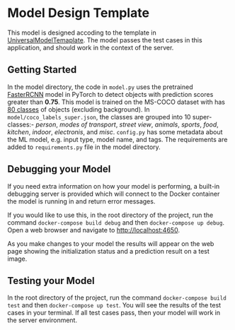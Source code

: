 # Model Design Template

This model is designed accoding to the template in [UniversalModelTemaplate](https://github.com/UMass-Rescue/UniversalModelTemplate). The model passes the test cases in this application, and should work in
the context of the server.

## Getting Started
In the model directory, the code in `model.py` uses the pretrained [FasterRCNN](https://pytorch.org/vision/stable/_modules/torchvision/models/detection/faster_rcnn.html) model in PyTorch to detect objects with prediction scores greater than **0.75**. This model is trained on the MS-COCO dataset with has [80 classes](https://cocodataset.org/#explore)  of objects (excluding background).
In `model/coco_labels_super.json`, the classes are grouped into 10 super-classes:- *person*, *modes of transport*, *street view*, *animals*, *sports*, *food*, *kitchen*, *indoor*, *electronis*, and *misc*. 
`config.py` has some metadata about the ML model, e.g. input type, model name, and tags. The requirements are added to `requirements.py` file in the model directory. 


## Debugging your Model

If you need extra information on how your model is performing, a built-in debugging server is provided
which will connect to the Docker container the model is running in and return error messages.

If you would like to use this, in the root directory of the project, run the command 
`docker-compose build debug` and then `docker-compose up debug`. Open a web browser and navigate to
[http://localhost:4650]('http://localhost:4650').

As you make changes to your model the results will appear on the web page showing the initialization
status and a prediction result on a test image.


## Testing your Model

In the root directory of the project, run the command `docker-compose build test` and then
`docker-compose up test`. You will see the results of the test cases in your terminal. If all
test cases pass, then your model will work in the server environment.

